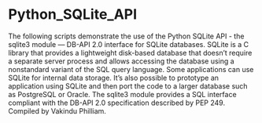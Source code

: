 # Python_SQLite_API
The following scripts demonstrate the use of the Python SQLite API - the sqlite3 module — DB-API 2.0 interface for SQLite databases.  SQLite is a C library that provides a lightweight disk-based database that doesn’t require a separate server process and allows accessing the database using a nonstandard variant of the SQL query language. Some applications can use SQLite for internal data storage. It’s also possible to prototype an application using SQLite and then port the code to a larger database such as PostgreSQL or Oracle. The sqlite3 module provides a SQL interface compliant with the DB-API 2.0 specification described by PEP 249. Compiled by Vakindu Philliam.
